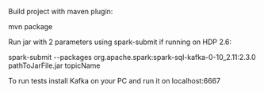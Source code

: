 Build project with maven plugin:

mvn package

Run jar with 2 parameters using spark-submit if running on HDP 2.6:

spark-submit --packages org.apache.spark:spark-sql-kafka-0-10_2.11:2.3.0 pathToJarFile.jar topicName

To run tests install Kafka on your PC and run it on localhost:6667